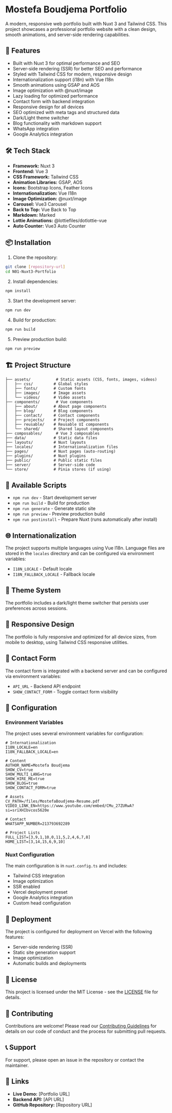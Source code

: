 # Mostefa Boudjema Portfolio

A modern, responsive web portfolio built with Nuxt 3 and Tailwind CSS. This project showcases a professional portfolio website with a clean design, smooth animations, and server-side rendering capabilities.

## 🚀 Features

- Built with Nuxt 3 for optimal performance and SEO
- Server-side rendering (SSR) for better SEO and performance
- Styled with Tailwind CSS for modern, responsive design
- Internationalization support (i18n) with Vue I18n
- Smooth animations using GSAP and AOS
- Image optimization with @nuxt/image
- Lazy loading for optimized performance
- Contact form with backend integration
- Responsive design for all devices
- SEO optimized with meta tags and structured data
- Dark/Light theme switcher
- Blog functionality with markdown support
- WhatsApp integration
- Google Analytics integration

## 🛠️ Tech Stack

- **Framework:** Nuxt 3
- **Frontend:** Vue 3
- **CSS Framework:** Tailwind CSS
- **Animation Libraries:** GSAP, AOS
- **Icons:** Bootstrap Icons, Feather Icons
- **Internationalization:** Vue I18n
- **Image Optimization:** @nuxt/image
- **Carousel:** Vue3 Carousel
- **Back to Top:** Vue Back to Top
- **Markdown:** Marked
- **Lottie Animations:** @lottiefiles/dotlottie-vue
- **Auto Counter:** Vue3 Auto Counter

## 📦 Installation

1. Clone the repository:
```bash
git clone [repository-url]
cd N01-Nuxt3-Portfolio
```

2. Install dependencies:
```bash
npm install
```

3. Start the development server:
```bash
npm run dev
```

4. Build for production:
```bash
npm run build
```

5. Preview production build:
```bash
npm run preview
```

## 🏗️ Project Structure

```
├── assets/           # Static assets (CSS, fonts, images, videos)
│   ├── css/         # Global styles
│   ├── fonts/       # Custom fonts
│   ├── images/      # Image assets
│   └── videos/      # Video assets
├── components/       # Vue components
│   ├── about/       # About page components
│   ├── blog/        # Blog components
│   ├── contact/     # Contact components
│   ├── projects/    # Project components
│   ├── reusable/    # Reusable UI components
│   └── shared/      # Shared layout components
├── composables/      # Vue 3 composables
├── data/            # Static data files
├── layouts/         # Nuxt layouts
├── locales/         # Internationalization files
├── pages/           # Nuxt pages (auto-routing)
├── plugins/         # Nuxt plugins
├── public/          # Public static files
├── server/          # Server-side code
└── store/           # Pinia stores (if using)
```

## 🚀 Available Scripts

- `npm run dev` - Start development server
- `npm run build` - Build for production
- `npm run generate` - Generate static site
- `npm run preview` - Preview production build
- `npm run postinstall` - Prepare Nuxt (runs automatically after install)

## 🌐 Internationalization

The project supports multiple languages using Vue I18n. Language files are stored in the `locales` directory and can be configured via environment variables:

- `I18N_LOCALE` - Default locale
- `I18N_FALLBACK_LOCALE` - Fallback locale

## 🎨 Theme System

The portfolio includes a dark/light theme switcher that persists user preferences across sessions.

## 📱 Responsive Design

The portfolio is fully responsive and optimized for all device sizes, from mobile to desktop, using Tailwind CSS responsive utilities.

## 📧 Contact Form

The contact form is integrated with a backend server and can be configured via environment variables:

- `API_URL` - Backend API endpoint
- `SHOW_CONTACT_FORM` - Toggle contact form visibility

## 🔧 Configuration

### Environment Variables

The project uses several environment variables for configuration:

```env
# Internationalization
I18N_LOCALE=en
I18N_FALLBACK_LOCALE=en

# Content
AUTHOR_NAME=Mostefa Boudjema
SHOW_CV=true
SHOW_MULTI_LANG=true
SHOW_HIRE_ME=true
SHOW_BLOG=true
SHOW_CONTACT_FORM=true

# Assets
CV_PATH=/files/MostefaBoudjema-Resume.pdf
VIDEO_LINK_EN=https://www.youtube.com/embed/CMu_27ZURwA?si=sriXHIbvcos5620e

# Contact
WHATSAPP_NUMBER=213793692289

# Project Lists
FULL_LIST=[3,9,1,10,0,11,5,2,4,6,7,8]
HOME_LIST=[3,14,15,6,9,10]
```

### Nuxt Configuration

The main configuration is in `nuxt.config.ts` and includes:

- Tailwind CSS integration
- Image optimization
- SSR enabled
- Vercel deployment preset
- Google Analytics integration
- Custom head configuration

## 🚀 Deployment

The project is configured for deployment on Vercel with the following features:

- Server-side rendering (SSR)
- Static site generation support
- Image optimization
- Automatic builds and deployments

## 📄 License

This project is licensed under the MIT License - see the [LICENSE](LICENSE) file for details.

## 🤝 Contributing

Contributions are welcome! Please read our [Contributing Guidelines](CONTRIBUTING.md) for details on our code of conduct and the process for submitting pull requests.

## 📞 Support

For support, please open an issue in the repository or contact the maintainer.

## 🔗 Links

- **Live Demo:** [Portfolio URL]
- **Backend API:** [API URL]
- **GitHub Repository:** [Repository URL]
